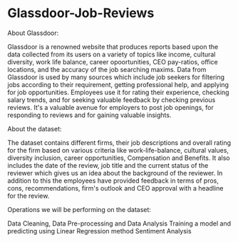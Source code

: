# Glassdoor-Job-Reviews

About Glassdoor:

Glassdoor is a renowned website that produces reports based upon the data collected from its users on a variety of topics like income, cultural diversity, work life balance, career opoortunities, CEO pay-ratios, office locations, and the accuracy of the job searching maxims. Data from Glassdoor is used by many sources which include job seekers for filtering jobs according to their requirement, getting professional help, and applying for job opportunities. Employees use it for rating their experience, checking salary trends, and for seeking valuable feedback by checking previous reviews. It's a valuable avenue for employers to post job openings, for responding to reviews and for gaining valuable insights.

About the dataset:

The dataset contains different firms, their job descriptions and overall rating for the firm based on various criteria like work-life-balance, cultural values, diversity inclusion, career opportunities, Compensation and Benefits. It also includes the date of the review, job title and the current status of the reviewer which gives us an idea about the background of the reviewer. In addition to this the employees have provided feedback in terms of pros, cons, recommendations, firm's outlook and CEO approval with a headline for the review.

Operations we will be performing on the dataset:

Data Cleaning, Data Pre-processing and Data Analysis
Training a model and predicting using Linear Regression method
Sentiment Analysis

